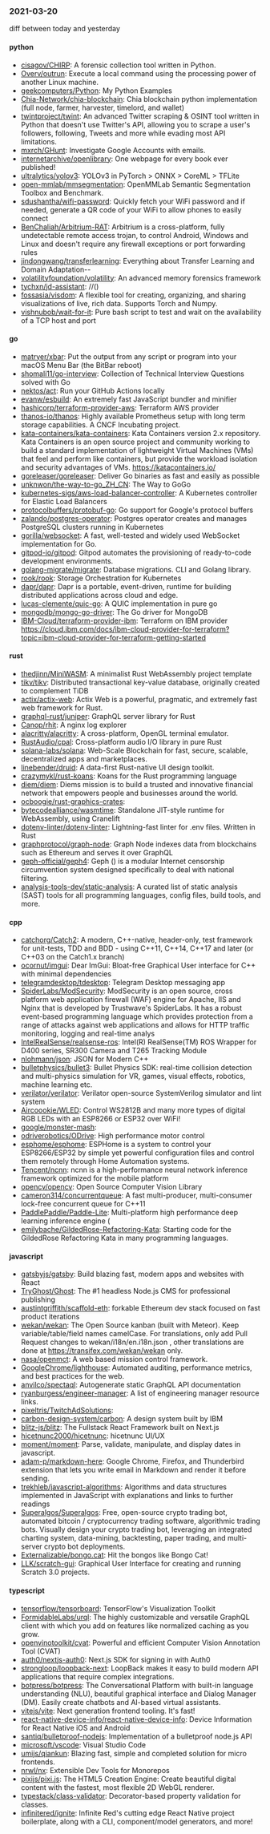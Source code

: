 ### 2021-03-20
diff between today and yesterday

#### python
* [cisagov/CHIRP](https://github.com/cisagov/CHIRP): A forensic collection tool written in Python.
* [Overv/outrun](https://github.com/Overv/outrun): Execute a local command using the processing power of another Linux machine.
* [geekcomputers/Python](https://github.com/geekcomputers/Python): My Python Examples
* [Chia-Network/chia-blockchain](https://github.com/Chia-Network/chia-blockchain): Chia blockchain python implementation (full node, farmer, harvester, timelord, and wallet)
* [twintproject/twint](https://github.com/twintproject/twint): An advanced Twitter scraping & OSINT tool written in Python that doesn't use Twitter's API, allowing you to scrape a user's followers, following, Tweets and more while evading most API limitations.
* [mxrch/GHunt](https://github.com/mxrch/GHunt):  Investigate Google Accounts with emails.
* [internetarchive/openlibrary](https://github.com/internetarchive/openlibrary): One webpage for every book ever published!
* [ultralytics/yolov3](https://github.com/ultralytics/yolov3): YOLOv3 in PyTorch > ONNX > CoreML > TFLite
* [open-mmlab/mmsegmentation](https://github.com/open-mmlab/mmsegmentation): OpenMMLab Semantic Segmentation Toolbox and Benchmark.
* [sdushantha/wifi-password](https://github.com/sdushantha/wifi-password): Quickly fetch your WiFi password and if needed, generate a QR code of your WiFi to allow phones to easily connect
* [BenChaliah/Arbitrium-RAT](https://github.com/BenChaliah/Arbitrium-RAT): Arbitrium is a cross-platform, fully undetectable remote access trojan, to control Android, Windows and Linux and doesn't require any firewall exceptions or port forwarding rules
* [jindongwang/transferlearning](https://github.com/jindongwang/transferlearning): Everything about Transfer Learning and Domain Adaptation--
* [volatilityfoundation/volatility](https://github.com/volatilityfoundation/volatility): An advanced memory forensics framework
* [tychxn/jd-assistant](https://github.com/tychxn/jd-assistant): //()
* [fossasia/visdom](https://github.com/fossasia/visdom): A flexible tool for creating, organizing, and sharing visualizations of live, rich data. Supports Torch and Numpy.
* [vishnubob/wait-for-it](https://github.com/vishnubob/wait-for-it): Pure bash script to test and wait on the availability of a TCP host and port

#### go
* [matryer/xbar](https://github.com/matryer/xbar): Put the output from any script or program into your macOS Menu Bar (the BitBar reboot)
* [shomali11/go-interview](https://github.com/shomali11/go-interview): Collection of Technical Interview Questions solved with Go
* [nektos/act](https://github.com/nektos/act): Run your GitHub Actions locally 
* [evanw/esbuild](https://github.com/evanw/esbuild): An extremely fast JavaScript bundler and minifier
* [hashicorp/terraform-provider-aws](https://github.com/hashicorp/terraform-provider-aws): Terraform AWS provider
* [thanos-io/thanos](https://github.com/thanos-io/thanos): Highly available Prometheus setup with long term storage capabilities. A CNCF Incubating project.
* [kata-containers/kata-containers](https://github.com/kata-containers/kata-containers): Kata Containers version 2.x repository. Kata Containers is an open source project and community working to build a standard implementation of lightweight Virtual Machines (VMs) that feel and perform like containers, but provide the workload isolation and security advantages of VMs. https://katacontainers.io/
* [goreleaser/goreleaser](https://github.com/goreleaser/goreleaser): Deliver Go binaries as fast and easily as possible
* [unknwon/the-way-to-go_ZH_CN](https://github.com/unknwon/the-way-to-go_ZH_CN): The Way to GoGo 
* [kubernetes-sigs/aws-load-balancer-controller](https://github.com/kubernetes-sigs/aws-load-balancer-controller): A Kubernetes controller for Elastic Load Balancers
* [protocolbuffers/protobuf-go](https://github.com/protocolbuffers/protobuf-go): Go support for Google's protocol buffers
* [zalando/postgres-operator](https://github.com/zalando/postgres-operator): Postgres operator creates and manages PostgreSQL clusters running in Kubernetes
* [gorilla/websocket](https://github.com/gorilla/websocket): A fast, well-tested and widely used WebSocket implementation for Go.
* [gitpod-io/gitpod](https://github.com/gitpod-io/gitpod): Gitpod automates the provisioning of ready-to-code development environments.
* [golang-migrate/migrate](https://github.com/golang-migrate/migrate): Database migrations. CLI and Golang library.
* [rook/rook](https://github.com/rook/rook): Storage Orchestration for Kubernetes
* [dapr/dapr](https://github.com/dapr/dapr): Dapr is a portable, event-driven, runtime for building distributed applications across cloud and edge.
* [lucas-clemente/quic-go](https://github.com/lucas-clemente/quic-go): A QUIC implementation in pure go
* [mongodb/mongo-go-driver](https://github.com/mongodb/mongo-go-driver): The Go driver for MongoDB
* [IBM-Cloud/terraform-provider-ibm](https://github.com/IBM-Cloud/terraform-provider-ibm): Terraform on IBM provider https://cloud.ibm.com/docs/ibm-cloud-provider-for-terraform?topic=ibm-cloud-provider-for-terraform-getting-started

#### rust
* [thedjinn/MiniWASM](https://github.com/thedjinn/MiniWASM): A minimalist Rust WebAssembly project template
* [tikv/tikv](https://github.com/tikv/tikv): Distributed transactional key-value database, originally created to complement TiDB
* [actix/actix-web](https://github.com/actix/actix-web): Actix Web is a powerful, pragmatic, and extremely fast web framework for Rust.
* [graphql-rust/juniper](https://github.com/graphql-rust/juniper): GraphQL server library for Rust
* [Canop/rhit](https://github.com/Canop/rhit): A nginx log explorer
* [alacritty/alacritty](https://github.com/alacritty/alacritty): A cross-platform, OpenGL terminal emulator.
* [RustAudio/cpal](https://github.com/RustAudio/cpal): Cross-platform audio I/O library in pure Rust
* [solana-labs/solana](https://github.com/solana-labs/solana): Web-Scale Blockchain for fast, secure, scalable, decentralized apps and marketplaces.
* [linebender/druid](https://github.com/linebender/druid): A data-first Rust-native UI design toolkit.
* [crazymykl/rust-koans](https://github.com/crazymykl/rust-koans): Koans for the Rust programming language
* [diem/diem](https://github.com/diem/diem): Diems mission is to build a trusted and innovative financial network that empowers people and businesses around the world.
* [ocboogie/rust-graphics-crates](https://github.com/ocboogie/rust-graphics-crates): 
* [bytecodealliance/wasmtime](https://github.com/bytecodealliance/wasmtime): Standalone JIT-style runtime for WebAssembly, using Cranelift
* [dotenv-linter/dotenv-linter](https://github.com/dotenv-linter/dotenv-linter): Lightning-fast linter for .env files. Written in Rust 
* [graphprotocol/graph-node](https://github.com/graphprotocol/graph-node): Graph Node indexes data from blockchains such as Ethereum and serves it over GraphQL
* [geph-official/geph4](https://github.com/geph-official/geph4): Geph () is a modular Internet censorship circumvention system designed specifically to deal with national filtering.
* [analysis-tools-dev/static-analysis](https://github.com/analysis-tools-dev/static-analysis): A curated list of static analysis (SAST) tools for all programming languages, config files, build tools, and more.

#### cpp
* [catchorg/Catch2](https://github.com/catchorg/Catch2): A modern, C++-native, header-only, test framework for unit-tests, TDD and BDD - using C++11, C++14, C++17 and later (or C++03 on the Catch1.x branch)
* [ocornut/imgui](https://github.com/ocornut/imgui): Dear ImGui: Bloat-free Graphical User interface for C++ with minimal dependencies
* [telegramdesktop/tdesktop](https://github.com/telegramdesktop/tdesktop): Telegram Desktop messaging app
* [SpiderLabs/ModSecurity](https://github.com/SpiderLabs/ModSecurity): ModSecurity is an open source, cross platform web application firewall (WAF) engine for Apache, IIS and Nginx that is developed by Trustwave's SpiderLabs. It has a robust event-based programming language which provides protection from a range of attacks against web applications and allows for HTTP traffic monitoring, logging and real-time analys
* [IntelRealSense/realsense-ros](https://github.com/IntelRealSense/realsense-ros): Intel(R) RealSense(TM) ROS Wrapper for D400 series, SR300 Camera and T265 Tracking Module
* [nlohmann/json](https://github.com/nlohmann/json): JSON for Modern C++
* [bulletphysics/bullet3](https://github.com/bulletphysics/bullet3): Bullet Physics SDK: real-time collision detection and multi-physics simulation for VR, games, visual effects, robotics, machine learning etc.
* [verilator/verilator](https://github.com/verilator/verilator): Verilator open-source SystemVerilog simulator and lint system
* [Aircoookie/WLED](https://github.com/Aircoookie/WLED): Control WS2812B and many more types of digital RGB LEDs with an ESP8266 or ESP32 over WiFi!
* [google/monster-mash](https://github.com/google/monster-mash): 
* [odriverobotics/ODrive](https://github.com/odriverobotics/ODrive): High performance motor control
* [esphome/esphome](https://github.com/esphome/esphome): ESPHome is a system to control your ESP8266/ESP32 by simple yet powerful configuration files and control them remotely through Home Automation systems.
* [Tencent/ncnn](https://github.com/Tencent/ncnn): ncnn is a high-performance neural network inference framework optimized for the mobile platform
* [opencv/opencv](https://github.com/opencv/opencv): Open Source Computer Vision Library
* [cameron314/concurrentqueue](https://github.com/cameron314/concurrentqueue): A fast multi-producer, multi-consumer lock-free concurrent queue for C++11
* [PaddlePaddle/Paddle-Lite](https://github.com/PaddlePaddle/Paddle-Lite): Multi-platform high performance deep learning inference engine (
* [emilybache/GildedRose-Refactoring-Kata](https://github.com/emilybache/GildedRose-Refactoring-Kata): Starting code for the GildedRose Refactoring Kata in many programming languages.

#### javascript
* [gatsbyjs/gatsby](https://github.com/gatsbyjs/gatsby): Build blazing fast, modern apps and websites with React
* [TryGhost/Ghost](https://github.com/TryGhost/Ghost):  The #1 headless Node.js CMS for professional publishing
* [austintgriffith/scaffold-eth](https://github.com/austintgriffith/scaffold-eth):  forkable Ethereum dev stack focused on fast product iterations
* [wekan/wekan](https://github.com/wekan/wekan): The Open Source kanban (built with Meteor). Keep variable/table/field names camelCase. For translations, only add Pull Request changes to wekan/i18n/en.i18n.json , other translations are done at https://transifex.com/wekan/wekan only.
* [nasa/openmct](https://github.com/nasa/openmct): A web based mission control framework.
* [GoogleChrome/lighthouse](https://github.com/GoogleChrome/lighthouse): Automated auditing, performance metrics, and best practices for the web.
* [anvilco/spectaql](https://github.com/anvilco/spectaql): Autogenerate static GraphQL API documentation
* [ryanburgess/engineer-manager](https://github.com/ryanburgess/engineer-manager): A list of engineering manager resource links.
* [pixeltris/TwitchAdSolutions](https://github.com/pixeltris/TwitchAdSolutions): 
* [carbon-design-system/carbon](https://github.com/carbon-design-system/carbon): A design system built by IBM
* [blitz-js/blitz](https://github.com/blitz-js/blitz): The Fullstack React Framework  built on Next.js
* [hicetnunc2000/hicetnunc](https://github.com/hicetnunc2000/hicetnunc): hicetnunc UI/UX
* [moment/moment](https://github.com/moment/moment): Parse, validate, manipulate, and display dates in javascript.
* [adam-p/markdown-here](https://github.com/adam-p/markdown-here): Google Chrome, Firefox, and Thunderbird extension that lets you write email in Markdown and render it before sending.
* [trekhleb/javascript-algorithms](https://github.com/trekhleb/javascript-algorithms):  Algorithms and data structures implemented in JavaScript with explanations and links to further readings
* [Superalgos/Superalgos](https://github.com/Superalgos/Superalgos): Free, open-source crypto trading bot, automated bitcoin / cryptocurrency trading software, algorithmic trading bots. Visually design your crypto trading bot, leveraging an integrated charting system, data-mining, backtesting, paper trading, and multi-server crypto bot deployments.
* [Externalizable/bongo.cat](https://github.com/Externalizable/bongo.cat): Hit the bongos like Bongo Cat!
* [LLK/scratch-gui](https://github.com/LLK/scratch-gui): Graphical User Interface for creating and running Scratch 3.0 projects.

#### typescript
* [tensorflow/tensorboard](https://github.com/tensorflow/tensorboard): TensorFlow's Visualization Toolkit
* [FormidableLabs/urql](https://github.com/FormidableLabs/urql): The highly customizable and versatile GraphQL client with which you add on features like normalized caching as you grow.
* [openvinotoolkit/cvat](https://github.com/openvinotoolkit/cvat): Powerful and efficient Computer Vision Annotation Tool (CVAT)
* [auth0/nextjs-auth0](https://github.com/auth0/nextjs-auth0): Next.js SDK for signing in with Auth0
* [strongloop/loopback-next](https://github.com/strongloop/loopback-next): LoopBack makes it easy to build modern API applications that require complex integrations.
* [botpress/botpress](https://github.com/botpress/botpress):  The Conversational Platform with built-in language understanding (NLU), beautiful graphical interface and Dialog Manager (DM). Easily create chatbots and AI-based virtual assistants.
* [vitejs/vite](https://github.com/vitejs/vite): Next generation frontend tooling. It's fast!
* [react-native-device-info/react-native-device-info](https://github.com/react-native-device-info/react-native-device-info): Device Information for React Native iOS and Android
* [santiq/bulletproof-nodejs](https://github.com/santiq/bulletproof-nodejs): Implementation of a bulletproof node.js API 
* [microsoft/vscode](https://github.com/microsoft/vscode): Visual Studio Code
* [umijs/qiankun](https://github.com/umijs/qiankun):   Blazing fast, simple and completed solution for micro frontends.
* [nrwl/nx](https://github.com/nrwl/nx): Extensible Dev Tools for Monorepos
* [pixijs/pixi.js](https://github.com/pixijs/pixi.js): The HTML5 Creation Engine: Create beautiful digital content with the fastest, most flexible 2D WebGL renderer.
* [typestack/class-validator](https://github.com/typestack/class-validator): Decorator-based property validation for classes.
* [infinitered/ignite](https://github.com/infinitered/ignite): Infinite Red's cutting edge React Native project boilerplate, along with a CLI, component/model generators, and more!

